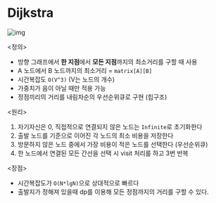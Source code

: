 # Dijkstra

![img](https://user-images.githubusercontent.com/75887645/149157304-15d7a551-6bd4-4b62-8c7f-ce21ae912701.gif)

<정의>
- 방향 그래프에서 <b>한 지점</b>에서 <b>모든 지점</b>까지의 최소거리를 구할 때 사용
- A 노드에서 B 노드까지의 최소거리 = `matrix[A][B]`
- 시간복잡도 `O(V^3)` (V는 노드의 개수)
- 가중치가 음이 아닐 때만 적용 가능
- 정점끼리의 거리를 내림차순의 우선순위큐로 구현 (힙구조)

<원리>
1. 자기자신은 0, 직접적으로 연결되지 않은 노드는 `Infinite`로 초기화한다
2. 출발 노드를 기준으로 이어진 각 노드의 최소 비용을 저장한다
3. 방문하지 않은 노드 중에서 가장 비용이 적은 노드를 선택한다 (우선순위큐)
4. 한 노드에서 연결된 모든 간선을 선택 시 visit 처리를 하고 3번 반복

<장점>
- 시간복잡도가 `O(N*lgN)`으로 상대적으로 빠르다
- 출발지가 정해져 있을때 dp를 이용해 모든 정점까지의 거리를 구할 수 있다.


